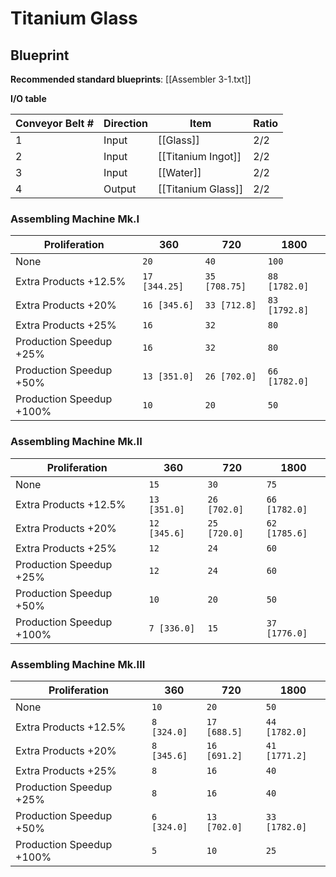 # Titanium Glass

## Blueprint

**Recommended standard blueprints**: [[Assembler 3-1.txt]]

**I/O table**

| Conveyor Belt # | Direction | Item               | Ratio |
| --------------- | --------- | ------------------ | ----- |
| 1               | Input     | [[Glass]]          | 2/2   |
| 2               | Input     | [[Titanium Ingot]] | 2/2   |
| 3               | Input     | [[Water]]          | 2/2   |
| 4               | Output    | [[Titanium Glass]] | 2/2   |

### Assembling Machine Mk.I

| Proliferation            | 360           | 720           | 1800          |
| ------------------------ | ------------- | ------------- | ------------- |
| None                     | `20`          | `40`          | `100`         |
| Extra Products +12.5%    | `17 [344.25]` | `35 [708.75]` | `88 [1782.0]` |
| Extra Products +20%      | `16 [345.6]`  | `33 [712.8]`  | `83 [1792.8]` |
| Extra Products +25%      | `16`          | `32`          | `80`          |
| Production Speedup +25%  | `16`          | `32`          | `80`          |
| Production Speedup +50%  | `13 [351.0]`  | `26 [702.0]`  | `66 [1782.0]` |
| Production Speedup +100% | `10`          | `20`          | `50`          |

### Assembling Machine Mk.II

| Proliferation            | 360          | 720          | 1800          |
| ------------------------ | ------------ | ------------ | ------------- |
| None                     | `15`         | `30`         | `75`          |
| Extra Products +12.5%    | `13 [351.0]` | `26 [702.0]` | `66 [1782.0]` |
| Extra Products +20%      | `12 [345.6]` | `25 [720.0]` | `62 [1785.6]` |
| Extra Products +25%      | `12`         | `24`         | `60`          |
| Production Speedup +25%  | `12`         | `24`         | `60`          |
| Production Speedup +50%  | `10`         | `20`         | `50`          |
| Production Speedup +100% | `7 [336.0]`  | `15`         | `37 [1776.0]` |

### Assembling Machine Mk.III

| Proliferation            | 360         | 720          | 1800          |
| ------------------------ | ----------- | ------------ | ------------- |
| None                     | `10`        | `20`         | `50`          |
| Extra Products +12.5%    | `8 [324.0]` | `17 [688.5]` | `44 [1782.0]` |
| Extra Products +20%      | `8 [345.6]` | `16 [691.2]` | `41 [1771.2]` |
| Extra Products +25%      | `8`         | `16`         | `40`          |
| Production Speedup +25%  | `8`         | `16`         | `40`          |
| Production Speedup +50%  | `6 [324.0]` | `13 [702.0]` | `33 [1782.0]` |
| Production Speedup +100% | `5`         | `10`         | `25`          |
